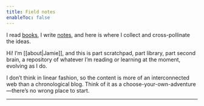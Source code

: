 ```yaml
---
title: Field notes
enableToc: false
---
```


<p class="indextitle">I read <a href="/books/" class="internal-link">books</a>, I write <a href="/notes/" class="internal-link">notes</a>, and here is where I collect and cross-pollinate the ideas.</p>

Hi! I’m [[about|Jamie]], and this is part scratchpad, part library, part second brain, a repository of whatever I’m reading or learning at the moment, evolving as I do.

I don’t think in linear fashion, so the content is more of an interconnected web than a chronological blog. Think of it as a choose-your-own-adventure—there’s no wrong place to start.

---
